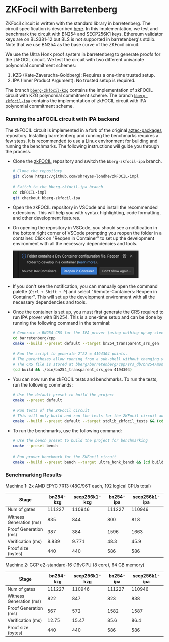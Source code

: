 # ZKFocil with Barretenberg

ZKFocil circuit is written with the standard library in barretenberg. The circuit specification is described [here](https://hackmd.io/qRtuRAD3Q4KeXZr8TxvUng?view#SNARK-Design-for-zkFOCIL). In this implementation, we test and benchmark the circuit with BN254 and SECP256K1 keys. Ethereum validator keys are on BLS381-12 but BLS is not supported in barretenberg's stdlib. Note that we use BN254 as the base curve of the ZKFocil circuit.

We use the Ultra Honk proof system in barretenberg to generate proofs for the zkFOCIL circuit. We test the circuit with two different univariate polynomial commitment schemes:

1. KZG (Kate-Zaverucha-Goldberg): Requires a one-time trusted setup.
2. IPA (Inner Product Argument): No trusted setup is required.

The branch [`bberg-zkfocil-kzg`](https://github.com/shreyas-londhe/zkFOCIL-impl/tree/bberg-zkfocil-kzg) contains the implementation of zkFOCIL circuit with KZG polynomial commitment scheme. The branch [`bberg-zkfocil-ipa`](https://github.com/shreyas-londhe/zkFOCIL-impl/tree/bberg-zkfocil-ipa) contains the implementation of zkFOCIL circuit with IPA polynomial commitment scheme.

### Running the zkFOCIL circuit with IPA backend

The zkFOCIL circuit is implemented in a fork of the original [aztec-packages](https://github.com/AztecProtocol/aztec-packages) repository.
Installing barretenberg and running the benchmarks requires a few steps. It is recommended to use a Linux environment for building and running the benchmarks. The following instructions will guide you through the process.

- Clone the [zkFOCIL](https://github.com/shreyas-londhe/zkFOCIL-impl) repository and switch the `bberg-zkfocil-ipa` branch.

  ```bash
  # Clone the repository
  git clone https://github.com/shreyas-londhe/zkFOCIL-impl

  # Switch to the bberg-zkfocil-ipa branch
  cd zkFOCIL-impl
  git checkout bberg-zkfocil-ipa
  ```

- Open the zkFOCIL repository in VSCode and install the recommended extensions. This will help you with syntax highlighting, code formatting, and other development features.
- On opening the repository in VSCode, you should see a notification in the bottom right corner of VSCode prompting you reopen the folder in a container. Click on "Reopen in Container" to set up the development environment with all the necessary dependencies and tools.

  <img src="./vscode-container-notification.png" width="400" alt="ZKFocil architecture">

- If you don't see the notification, you can manually open the command palette (`Ctrl + Shift + P`) and select "Remote-Containers: Reopen in Container". This will set up the development environment with all the necessary dependencies and tools.
- Once the container is set up, you must first generate the CRS required to run IPA prover with BN254. This is a one-time setup and can be done by running the following command in the terminal:

  ```bash
  # Generate a BN254 CRS for the IPA prover (using nothing-up-my-sleeves principle). First, compile the BN254 transparent SRS generator
  cd barretenberg/cpp
  cmake --build --preset default --target bn254_transparent_srs_gen

  # Run the script to generate 2^22 = 4194304 points.
  # The parentheses allow running from a sub-shell without changing your current directory.
  # The CRS file is stored at bberg/barretenberg/cpp/srs_db/bn254/monomial/transcript00.dat (size 256 MB)
  (cd build && ./bin/bn254_transparent_srs_gen 4194304)
  ```

- You can now run the zkFOCIL tests and benchmarks. To run the tests, run the following commands:

  ```bash
  # Use the default preset to build the project
  cmake --preset default

  # Run tests of the ZKFocil circuit
  # This will only build and run the tests for the ZKFocil circuit and not the whole of barretenberg. Building the whole of barretenberg can take a _very_ long time.
  cmake --build --preset default --target stdlib_zkfocil_tests && (cd build && ./bin/stdlib_zkfocil_tests)
  ```

- To run the benchmarks, use the following command:

  ```bash
  # Use the bench preset to build the project for benchmarking
  cmake --preset bench

  # Run prover benchmark for the ZKFocil circuit
  cmake --build --preset bench --target ultra_honk_bench && (cd build-bench && ./bin/ultra_honk_bench --benchmark_filter=zkfocil)
  ```

### Benchmarking Results

Machine 1: 2x AMD EPYC 7R13 (48C/96T each, 192 logical CPUs total)

| Stage                   | bn254-kzg | secp256k1-kzg | bn254-ipa | secp256k1-ipa |
| ----------------------- | --------- | ------------- | --------- | ------------- |
| Num of gates            | 111227    | 110946        | 111227    | 110946        |
| Witness Generation (ms) | 835       | 844           | 800       | 818           |
| Proof Generation (ms)   | 387       | 384           | 1596      | 1663          |
| Verification (ms)       | 8.839     | 9.771         | 48.3      | 45.9          |
| Proof size (bytes)      | 440       | 440           | 586       | 586           |

Machine 2: GCP e2-standard-16 (16vCPU (8 core), 64 GB memory)

| Stage                   | bn254-kzg | secp256k1-kzg | bn254-ipa | secp256k1-ipa |
| ----------------------- | --------- | ------------- | --------- | ------------- |
| Num of gates            | 111227    | 110946        | 111227    | 110946        |
| Witness Generation (ms) | 822       | 847           | 823       | 838           |
| Proof Generation (ms)   | 567       | 572           | 1582      | 1587          |
| Verification (ms)       | 12.75     | 15.47         | 85.6      | 86.4          |
| Proof size (bytes)      | 440       | 440           | 586       | 586           |
